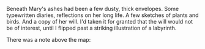 Beneath Mary's ashes had been a few dusty, thick envelopes. Some typewritten diaries, reflections on her long life. A few sketches of plants and birds. And a copy of her will. I'd taken it for granted that the will would not be of interest, until I flipped past a striking illustration of a labyrinth.

There was a note above the map: 